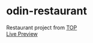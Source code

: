 # odin-restaurant

Restaurant project from [TOP](https://www.theodinproject.com)  
[Live Preview](https://itdepends-music.github.io/odin-restaurant/)
